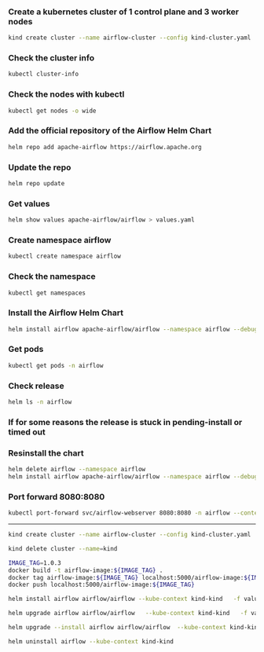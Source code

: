 ### Create a kubernetes cluster of 1 control plane and 3 worker nodes
``` bash
kind create cluster --name airflow-cluster --config kind-cluster.yaml
```
### Check the cluster info
``` bash
kubectl cluster-info
```
### Check the nodes with kubectl
``` bash
kubectl get nodes -o wide
```
### Add the official repository of the Airflow Helm Chart
``` bash
helm repo add apache-airflow https://airflow.apache.org
```
### Update the repo
``` bash
helm repo update
```
### Get values
``` bash
helm show values apache-airflow/airflow > values.yaml
```

### Create namespace airflow
``` bash
kubectl create namespace airflow
```
### Check the namespace 
``` bash
kubectl get namespaces
```
### Install the Airflow Helm Chart
``` bash
helm install airflow apache-airflow/airflow --namespace airflow --debug
```
### Get pods
``` bash
kubectl get pods -n airflow
```
### Check release
``` bash
helm ls -n airflow
```
### If for some reasons the release is stuck in pending-install or timed out
### Resinstall the chart
``` bash 
helm delete airflow --namespace airflow
helm install airflow apache-airflow/airflow --namespace airflow --debug —timeout 10m0s
```

### Port forward 8080:8080
``` bash
kubectl port-forward svc/airflow-webserver 8080:8080 -n airflow --context kind-airflow-cluster

```
-------------------------------------------------------------------------------------------------------

``` bash
kind create cluster --name airflow-cluster --config kind-cluster.yaml
```

``` bash
kind delete cluster --name=kind
```

``` bash
IMAGE_TAG=1.0.3
docker build -t airflow-image:${IMAGE_TAG} .
docker tag airflow-image:${IMAGE_TAG} localhost:5000/airflow-image:${IMAGE_TAG}
docker push localhost:5000/airflow-image:${IMAGE_TAG}
```

``` bash
helm install airflow airflow/airflow --kube-context kind-kind   -f values.yaml
```

``` bash
helm upgrade airflow airflow/airflow   --kube-context kind-kind   -f values.yaml
```

``` bash
helm upgrade --install airflow airflow/airflow  --kube-context kind-kind -f values.yaml
```

``` bash
helm uninstall airflow --kube-context kind-kind
```